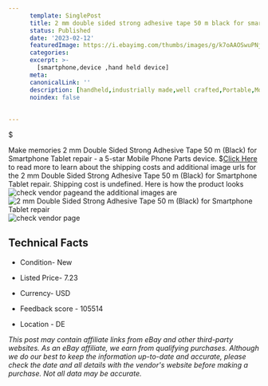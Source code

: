 ```yaml
---
      template: SinglePost
      title: 2 mm double sided strong adhesive tape 50 m black for smartphone tablet repair
      status: Published
      date: '2023-02-12'
      featuredImage: https://i.ebayimg.com/thumbs/images/g/k7oAAOSwuPNjignl/s-l225.jpg
      categories: 
      excerpt: >-
        [smartphone,device ,hand held device]
      meta:
      canonicalLink: ''
      description: [handheld,industrially made,well crafted,Portable,Mobile,Compact,Convenient,Lightweight,Maneuverable,Man-portable,Miniature,Carriable,Hand-held,Light,Holdable,Transportable,Mobile device,Pocket-sized,On-the-go,Wireless,Cordless,Compact size,Convenient size, smartphone,device ,hand held device]
      noindex: false
      
        
---
```

$

Make memories 2 mm Double Sided Strong Adhesive Tape 50 m (Black) for Smartphone Tablet repair - a 5-star Mobile Phone Parts device.
$[Click Here](https://www.ebay.com/itm/184793706000?hash=item2b06902e10%3Ag%3Ak7oAAOSwuPNjignl&mkevt=1&mkcid=1&mkrid=711-53200-19255-0&campid=%253CePNCampaignId%253E&customid=%253CreferenceId%253E&toolid=10049) to read more to learn about the shipping costs and additional image urls for the 2 mm Double Sided Strong Adhesive Tape 50 m (Black) for Smartphone Tablet repair. Shipping cost is undefined. Here is how the product looks ![check vendor page](https://i.ebayimg.com/thumbs/images/g/k7oAAOSwuPNjignl/s-l225.jpg)and the additional images are![2 mm Double Sided Strong Adhesive Tape 50 m (Black) for Smartphone Tablet repair](https://i.ebayimg.com/images/g/k7oAAOSwuPNjignl/s-l1200.jpg)![check vendor page](https://origin-galleryplus.ebayimg.com/ws/web/184793706000_2_0_1/225x225.jpg,https://origin-galleryplus.ebayimg.com/ws/web/184793706000_3_0_1/225x225.jpg,https://origin-galleryplus.ebayimg.com/ws/web/184793706000_4_0_1/225x225.jpg,https://origin-galleryplus.ebayimg.com/ws/web/184793706000_5_0_1/225x225.jpg,https://origin-galleryplus.ebayimg.com/ws/web/184793706000_6_0_1/225x225.jpg)



 ## Technical Facts 



     
      

 - Condition- New 


      

 - Listed Price- 7.23 


      

 - Currency- USD 


      

 - Feedback score - 105514 


      

 - Location - DE 


      
      

 *_This post may contain affiliate links from eBay and other third-party websites. As an eBay affiliate, we earn from qualifying purchases. Although we do our best to keep the information up-to-date and accurate, please check the date and all details with the vendor's website before making a purchase. Not all data may be accurate._*






